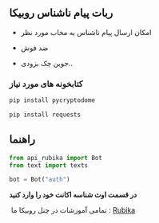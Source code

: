 ## ربات پیام ناشناس روبیکا
- امکان ارسال پیام ناشناس به مخاب مورد نظر

- ضد فوش

- جوین چک بزودی..




### کتابخونه های مورد نیاز 
```python
pip install pycryptodome
```
```python
pip install requests
```


## راهنما

```python
from api_rubika import Bot
from text import texts

bot = Bot("auth")
```

**در قسمت اوث شناسه اکانت خود را وارد کنید**



‌‌
تمامی آموزشات در چنل روبیکا ما :
[Rubika](https://rubika.ir/Elctro_bot)
